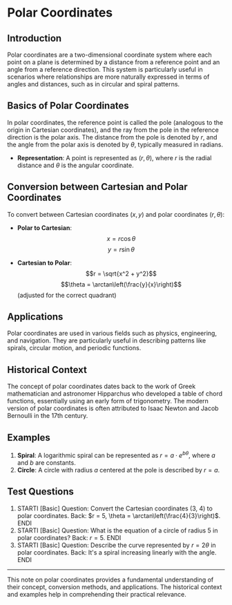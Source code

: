 # Polar Coordinates

## Introduction
Polar coordinates are a two-dimensional coordinate system where each point on a plane is determined by a distance from a reference point and an angle from a reference direction. This system is particularly useful in scenarios where relationships are more naturally expressed in terms of angles and distances, such as in circular and spiral patterns.

## Basics of Polar Coordinates
In polar coordinates, the reference point is called the pole (analogous to the origin in Cartesian coordinates), and the ray from the pole in the reference direction is the polar axis. The distance from the pole is denoted by $r$, and the angle from the polar axis is denoted by $\theta$, typically measured in radians.

- **Representation**: A point is represented as $(r, \theta)$, where $r$ is the radial distance and $\theta$ is the angular coordinate.

## Conversion between Cartesian and Polar Coordinates
To convert between Cartesian coordinates $(x, y)$ and polar coordinates $(r, \theta)$:

- **Polar to Cartesian**:
  $$x = r \cos \theta$$
  $$y = r \sin \theta$$

- **Cartesian to Polar**:
  $$r = \sqrt{x^2 + y^2}$$
  $$\theta = \arctan\left(\frac{y}{x}\right)$$ (adjusted for the correct quadrant)

## Applications
Polar coordinates are used in various fields such as physics, engineering, and navigation. They are particularly useful in describing patterns like spirals, circular motion, and periodic functions.

## Historical Context
The concept of polar coordinates dates back to the work of Greek mathematician and astronomer Hipparchus who developed a table of chord functions, essentially using an early form of trigonometry. The modern version of polar coordinates is often attributed to Isaac Newton and Jacob Bernoulli in the 17th century.

## Examples
1. **Spiral**: A logarithmic spiral can be represented as $r = a \cdot e^{b\theta}$, where $a$ and $b$ are constants.
2. **Circle**: A circle with radius $a$ centered at the pole is described by $r = a$.

## Test Questions
1. STARTI [Basic] Question: Convert the Cartesian coordinates (3, 4) to polar coordinates. Back: $r = 5, \theta = \arctan\left(\frac{4}{3}\right)$. ENDI
2. STARTI [Basic] Question: What is the equation of a circle of radius 5 in polar coordinates? Back: $r = 5$. ENDI
3. STARTI [Basic] Question: Describe the curve represented by $r = 2\theta$ in polar coordinates. Back: It's a spiral increasing linearly with the angle. ENDI

---

This note on polar coordinates provides a fundamental understanding of their concept, conversion methods, and applications. The historical context and examples help in comprehending their practical relevance.